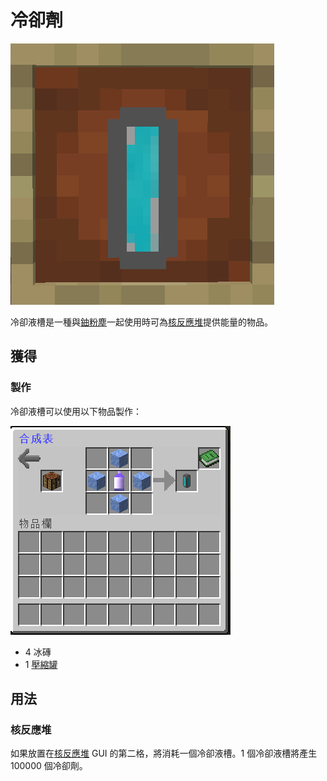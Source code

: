 # 冷卻劑

![](<../.gitbook/assets/image (168).png>)

冷卻液槽是一種與[鈾粉塵](Uranium-Dust.md)一起使用時可為[核反應堆](Nuclear-Reactor.md)提供能量的物品。

## 獲得

### 製作

冷卻液槽可以使用以下物品製作：

![](<../.gitbook/assets/image (167).png>)

* 4 冰磚
* 1 [壓縮罐](Compressed-Tank.md)

## 用法

### 核反應堆

如果放置在[核反應堆](Nuclear-Reactor.md) GUI 的第二格，將消耗一個冷卻液槽。1 個冷卻液槽將產生 100000 個冷卻劑。
